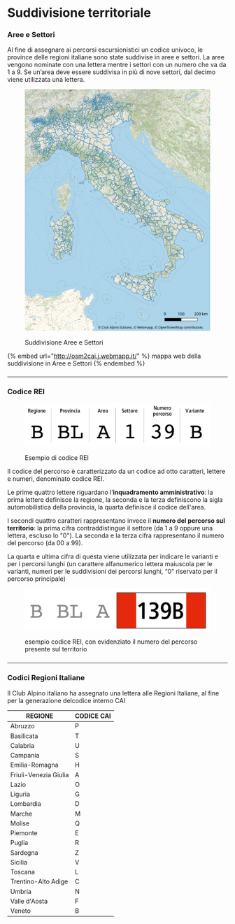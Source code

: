 # Suddivisione territoriale

### Aree e Settori

Al fine di assegnare ai percorsi escursionistici un codice univoco, le province delle regioni italiane sono state suddivise in aree e settori. La aree vengono nominate con una lettera mentre i settori con un numero che va da 1 a 9. Se un’area deve essere suddivisa in più di nove settori, dal decimo viene utilizzata una lettera.

<figure><img src="../../.gitbook/assets/image (48).png" alt=""><figcaption><p>Suddivisione Aree e Settori</p></figcaption></figure>

{% embed url="http://osm2cai.j.webmapp.it/" %}
mappa web della suddivisione in Aree e Settori
{% endembed %}

###

***

### Codice REI

<figure><img src="../../.gitbook/assets/coderei.png" alt=""><figcaption><p>Esempio di codice REI</p></figcaption></figure>

Il codice del percorso è caratterizzato da un codice ad otto caratteri, lettere e numeri, denominato codice REI.&#x20;

Le prime quattro lettere riguardano l’**inquadramento amministrativo**: la prima lettere definisce la regione, la seconda e la terza definiscono la sigla automobilistica della provincia, la quarta definisce il codice dell'area.

I secondi quattro caratteri rappresentano invece il **numero del percorso sul territorio**: la prima cifra contraddistingue il settore (da 1 a 9 oppure una lettera, escluso lo "0"). La seconda e la terza cifra rappresentano il numero del percorso (da 00 a 99).&#x20;

La quarta e ultima cifra di questa viene utilizzata per indicare le varianti e per i percorsi lunghi (un carattere alfanumerico lettera maiuscola per le varianti, numeri per le suddivisioni dei percorsi lunghi, “0” riservato per il percorso principale)&#x20;

<figure><img src="../../.gitbook/assets/coderei2.png" alt=""><figcaption><p>esempio codice REI, con evidenziato il numero del percorso presente sul territorio</p></figcaption></figure>

###

***

### Codici Regioni Italiane

Il Club Alpino italiano ha assegnato una lettera alle Regioni Italiane, al fine per la generazione delcodice interno CAI

| REGIONE               | CODICE CAI |
| --------------------- | ---------- |
| Abruzzo               | P          |
| Basilicata            | T          |
| Calabria              | U          |
| Campania              | S          |
| Emilia-Romagna        | H          |
| Friuli-Venezia Giulia | A          |
| Lazio                 | O          |
| Liguria               | G          |
| Lombardia             | D          |
| Marche                | M          |
| Molise                | Q          |
| Piemonte              | E          |
| Puglia                | R          |
| Sardegna              | Z          |
| Sicilia               | V          |
| Toscana               | L          |
| Trentino-Alto Adige   | C          |
| Umbria                | N          |
| Valle d'Aosta         | F          |
| Veneto                | B          |
